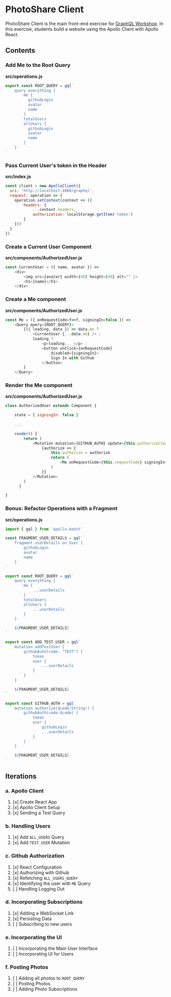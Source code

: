 PhotoShare Client
===============
PhotoShare Client is the main front-end  exercise for [GraphQL Workshop](https://www.graphqlworkshop.com). In this exercise, students build a website using the Apollo Client with Apollo React.

Contents
---------------

### Add Me to the Root Query

__src/operations.js__
```javascript
export const ROOT_QUERY = gql`
    query everything {
        me {
          githubLogin
          avatar
          name
        }
        totalUsers
        allUsers {
          githubLogin
          avatar
          name
        }
    }
`
```

### Pass Current User's token in the Header

__src/index.js__
```javascript
const client = new ApolloClient({ 
  uri: 'http://localhost:4000/graphql',
  request: operation => {
    operation.setContext(context => ({
        headers: {
            ...context.headers,
            authorization: localStorage.getItem('token')
        }
    }))
  }
})
```

### Create a Current User Component

__src/components/AuthorizedUser.js__
```javascript
const CurrentUser = ({ name, avatar }) =>
    <div>
        <img src={avatar} width={48} height={48} alt="" />
        <h1>{name}</h1>
    </div>
```

### Create a Me component

__src/components/AuthorizedUser.js__
```javascript
const Me = ({ onRequestCode=f=>f, signingIn=false }) =>
    <Query query={ROOT_QUERY}>
        {({ loading, data }) => data.me ?
            <CurrentUser {...data.me} /> :
            loading ?
                <p>loading... </p> :
                <button onClick={onRequestCode}
                    disabled={signingIn}>
                    Sign In with Github
                </button>
        }
    </Query>
```

### Render the Me component

__src/components/AuthorizedUser.js__
```javascript
class AuthorizedUser extends Component {

    state = { signingIn: false }
    
    ...

    render() {
        return (
            <Mutation mutation={GITHUB_AUTH} update={this.authorizationComplete} refetchQueries={[{ query: ROOT_QUERY }]}>
                {authorize => {
                    this.authorize = authorize
                    return (
                        <Me onRequestCode={this.requestCode} signingIn={this.state.signingIn} />
                    )
                }}
            </Mutation>
        )
      }

}
```

### Bonus: Refactor Operations with a Fragment

__src/operations.js__
```javascript
import { gql } from 'apollo-boost'

const FRAGMENT_USER_DETAILS = gql`
    fragment userDetails on User {
        githubLogin
        avatar
        name
    }
`

export const ROOT_QUERY = gql`
    query everything {
        me {
            ...userDetails
        }
        totalUsers
        allUsers {
            ...userDetails
        }
    }

    ${FRAGMENT_USER_DETAILS}
`

export const ADD_TEST_USER = gql`
    mutation addTestUser {
        githubAuth(code: "TEST") {
            token
            user {  
                ...userDetails
            }
        }
    }

    ${FRAGMENT_USER_DETAILS}
`

export const GITHUB_AUTH = gql`
    mutation authorize($code:String!) {
        githubAuth(code:$code) {
            token
            user {
                githubLogin
                ...userDetails
            }
        }
    }

    ${FRAGMENT_USER_DETAILS}
`
```

Iterations
---------------

### a. Apollo Client

1. [x] Create React App
2. [x] Apollo Client Setup
3. [x] Sending a Test Query

### b. Handling Users

1. [x] Add `ALL_USERS` Query
2. [x] Add `TEST_USER` Mutation

### c. Github Authorization

1. [x] React Configuration
2. [x] Authorizing with Github
3. [x] Refetching `ALL_USERS_QUERY`
4. [x] Identifying the user with `ME` Query
5. [ ] Handling Logging Out

### d. Incorporating Subscriptions

1. [x] Adding a WebSocket Link
2. [x] Persisting Data
3. [ ] Subscribing to new users

### e. Incorporating the UI

1. [ ] Incorporating the Main User Interface
2. [ ] Incorporating UI for Users

### f. Posting Photos

1. [ ] Adding all photos to `ROOT_QUERY`
2. [ ] Posting Photos
3. [ ] Adding Photo Subscriptions
